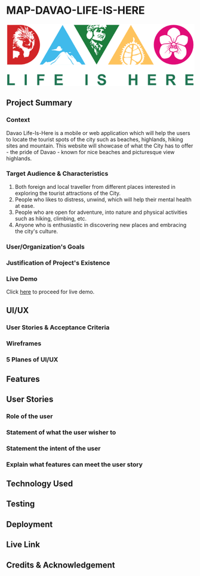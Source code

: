 # MAP-DAVAO-LIFE-IS-HERE

<img src='images/DVO.png'/><br>


## Project Summary

### Context

Davao Life-Is-Here is a mobile or web application which will help the users to locate the tourist spots of the city such as beaches, highlands, hiking sites and mountain. This website will showcase of what the City has to offer - the pride of Davao - known for nice beaches and picturesque view highlands.

### Target Audience & Characteristics

1. Both foreign and local traveller from different places interested in exploring the tourist attractions of the City.
2. People who likes to distress, unwind, which will help their mental health at ease.
3. People who are open for adventure, into nature and physical activities such as hiking, climbing, etc.
4. Anyone who is enthusiastic in discovering new places and embracing the city's culture.


### User/Organization's Goals


### Justification of Project's Existence

### Live Demo
Click [here](https://allanpaul0728.github.io/MAP-Assignment-01/) to proceed for live demo.


## UI/UX


### User Stories & Acceptance Criteria

### Wireframes

### 5 Planes of UI/UX


## Features

## User Stories

### Role of the user
### Statement of what the user wisher to
### Statement the intent of the user
### Explain what features can meet the user story


## Technology Used

## Testing


## Deployment

## Live Link

## Credits & Acknowledgement